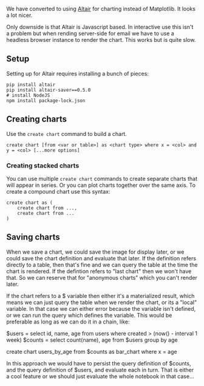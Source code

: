 We have converted to using [Altair](https://altair-viz.github.io/) for charting instead
of Matplotlib. It looks a lot nicer.

Only downside is that Altair is Javascript based. In interactive use this isn't a problem
but when rending server-side for email we have to use a headless browser instance to
render the chart. This works but is quite slow.

## Setup

Setting up for Altair requires installing a bunch of pieces:

    pip install altair
    pip install altair-saver==0.5.0
    # install NodeJS
    npm install package-lock.json

## Creating charts

Use the `create chart` command to build a chart.

    create chart [from <var or table>] as <chart type> where x = <col> and y = <col> [...more options]

### Creating stacked charts

You can use multiple `create chart` commands to create separate charts that will appear in
series. Or you can plot charts together over the same axis. To create a compound chart
use this syntax:

    create chart as (
        create chart from ...,
        create chart from ...
    )

## Saving charts

When we save a chart, we could save the image for display later, or we could save the 
chart definition and evaluate that later. If the definition refers directly to a table,
then that's fine and we can query the table at the time the chart is rendered. If the
defintion refers to "last chart" then we won't have that. So we can reserve that for
"anonymous charts" which you can't render later.

If the chart refers to a $ variable then either it's a materialized result, which means
we can just query the table when we render the chart, or its a "local" variable. In
that case we can either error because the variable isn't defined, or we can run the
query which defines the variable. This would be preferable as long as we can do it in
a chain, like:

   $users = select id, name, age from users where created > (now() - interval 1 week)
   $counts = select count(name), age from $users group by age

   create chart users_by_age from $counts as bar_chart where x = age

In this approach we would have to persist the query definition of $counts, and the
query definition of $users, and evaluate each in turn. That is either a cool feature
or we should just evaluate the whole notebook in that case...
